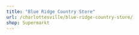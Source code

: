 ```yaml
---
title: "Blue Ridge Country Store"
url: /charlottesville/blue-ridge-country-store/
shop: Supermarkt
---
```

